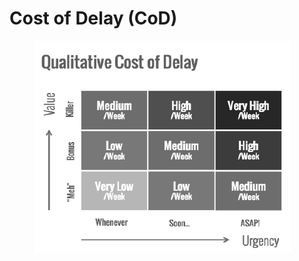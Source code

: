 # Cost of Delay (CoD)

<figure><img src="../../.gitbook/assets/image (28).png" alt=""><figcaption></figcaption></figure>
